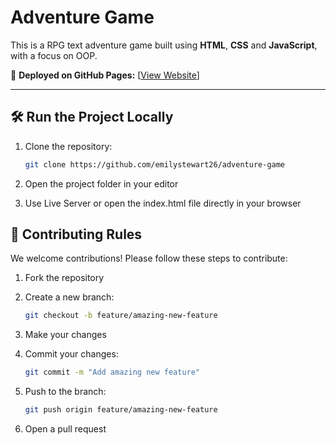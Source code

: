 # Adventure Game

This is a RPG text adventure game built using  **HTML**, **CSS** and **JavaScript**, with a focus on OOP.

🚀 **Deployed on GitHub Pages:** [[View Website](https://emilystewart26.github.io/Website/)]

---

## 🛠️ Run the Project Locally

1. Clone the repository:

   ```bash
   git clone https://github.com/emilystewart26/adventure-game
   
2. Open the project folder in your editor

3. Use Live Server or open the index.html file directly in your browser

## 🤝 Contributing Rules

We welcome contributions! Please follow these steps to contribute:

1. Fork the repository

2. Create a new branch:

   ```bash
   git checkout -b feature/amazing-new-feature

5. Make your changes

6. Commit your changes:

   ```bash
   git commit -m "Add amazing new feature"

8. Push to the branch:

   ```bash
   git push origin feature/amazing-new-feature

10. Open a pull request
